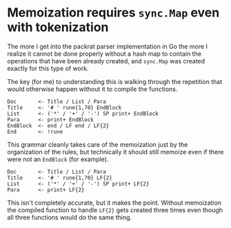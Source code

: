 # Memoization requires `sync.Map` even with tokenization

The more I get into the packrat parser implementation in Go the more I realize it cannot be done properly without a hash map to contain the operations that have been already created, and `sync.Map` was created exactly for this type of work.

The key (for me) to understanding this is walking through the repetition that would otherwise happen without it to compile the functions.

```pegn
Doc       <- Title / List / Para
Title     <- '# ' rune{1,70} EndBlock
List      <- ('*' / '+' / '-') SP print+ EndBlock
Para      <- print+ EndBlock
EndBlock  <- end / LF end / LF{2}
End       <- !rune
```

This grammar cleanly takes care of the memoization just by the organization of the rules, but technically it should still memoize even if there were not an `EndBlock` (for example).

```pegn
Doc       <- Title / List / Para
Title     <- '# ' rune{1,70} LF{2}
List      <- ('*' / '+' / '-') SP print+ LF{2}
Para      <- print+ LF{2}
```

This isn't completely accurate, but it makes the point. Without memoization the compiled function to handle `LF{2}` gets created three times even though all three functions would do the same thing.
